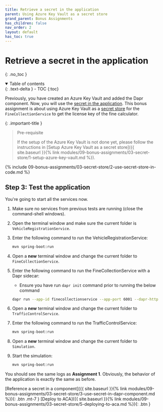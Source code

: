 ```yaml
---
title: Retrieve a secret in the application
parent: Using Azure Key Vault as a secret store
grand_parent: Bonus Assignments
has_children: false
nav_order: 2
layout: default
has_toc: true
---
```


# Retrieve a secret in the application

{: .no_toc }

<details open markdown="block">
  <summary>
    Table of contents
  </summary>
  {: .text-delta }
- TOC
{:toc}
</details>

Previously, you have created an Azure Key Vault and added the Dapr component. Now, you will use the [secret in the application](https://docs.dapr.io/developing-applications/building-blocks/secrets/howto-secrets/). This bonus assignment is about using Azure Key Vault as a [secret store](https://docs.dapr.io/operations/components/setup-secret-store/) for the `FineCollectionService` to get the license key of the fine calculator.

{: .important-title }
> Pre-requisite
>
> If the setup of the Azure Key Vault is not done yet, please follow the instructions in [Setup Azure Key Vault as a secret store]({{ site.baseurl }}{% link modules/09-bonus-assignments/03-secret-store/1-setup-azure-key-vault.md %}).
>

<!-- -------------------- CREATE SECRET AND UPDATE CODE -------------------- -->

{% include 09-bonus-assignments/03-secret-store/2-use-secret-store-in-code.md %}

## Step 3: Test the application

You're going to start all the services now. 

1. Make sure no services from previous tests are running (close the command-shell windows).

1. Open the terminal window and make sure the current folder is `VehicleRegistrationService`.

1. Enter the following command to run the VehicleRegistrationService:

   ```bash
   mvn spring-boot:run
   ```

1. Open a **new** terminal window and change the current folder to `FineCollectionService`.

1. Enter the following command to run the FineCollectionService with a Dapr sidecar:
   
    * Ensure you have run `dapr init` command prior to running the below command

    ```bash
    dapr run --app-id finecollectionservice --app-port 6001 --dapr-http-port 3601 --dapr-grpc-port 60001 --components-path ../dapr/components mvn spring-boot:run
    ```

1. Open a **new** terminal window and change the current folder to `TrafficControlService`.

1. Enter the following command to run the TrafficControlService:

   ```bash
   mvn spring-boot:run
   ```

1. Open a **new** terminal window and change the current folder to `Simulation`.

1. Start the simulation:

   ```bash
   mvn spring-boot:run
   ```

You should see the same logs as **Assignment 1**. Obviously, the behavior of the application is exactly the same as before.

<!-- ----------------------------- NAVIGATION ------------------------------ -->

<span class="fs-3">
[Reference a secret in a component]({{ site.baseurl }}{% link modules/09-bonus-assignments/03-secret-store/3-use-secret-in-dapr-component.md %}){: .btn .mt-7 }
</span>
<span class="fs-3">
[Deploy to ACA]({{ site.baseurl }}{% link modules/09-bonus-assignments/03-secret-store/5-deploying-to-aca.md %}){: .btn }
</span>
